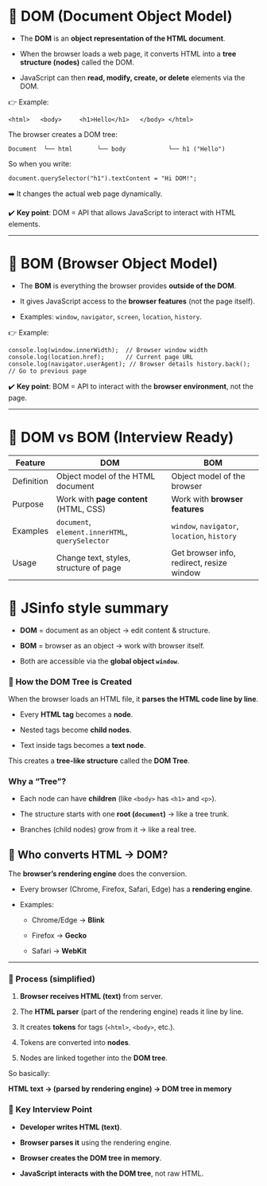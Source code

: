 
# 🔹 DOM (Document Object Model)

- The **DOM** is an **object representation of the HTML document**.
    
- When the browser loads a web page, it converts HTML into a **tree structure (nodes)** called the DOM.
    
- JavaScript can then **read, modify, create, or delete** elements via the DOM.
    

👉 Example:

`<html>   <body>     <h1>Hello</h1>   </body> </html>`

The browser creates a DOM tree:

`Document  └── html       └── body            └── h1 ("Hello")`

So when you write:

`document.querySelector("h1").textContent = "Hi DOM!";`

➡️ It changes the actual web page dynamically.

✔️ **Key point**: DOM = API that allows JavaScript to interact with HTML elements.

---

# 🔹 BOM (Browser Object Model)

- The **BOM** is everything the browser provides **outside of the DOM**.
    
- It gives JavaScript access to the **browser features** (not the page itself).
    
- Examples: `window`, `navigator`, `screen`, `location`, `history`.
    

👉 Example:

`console.log(window.innerWidth);  // Browser window width console.log(location.href);      // Current page URL console.log(navigator.userAgent); // Browser details history.back();                  // Go to previous page`

✔️ **Key point**: BOM = API to interact with the **browser environment**, not the page.

---

# 🔹 DOM vs BOM (Interview Ready)

| Feature    | DOM                                              | BOM                                          |
| ---------- | ------------------------------------------------ | -------------------------------------------- |
| Definition | Object model of the HTML document                | Object model of the browser                  |
| Purpose    | Work with **page content** (HTML, CSS)           | Work with **browser features**               |
| Examples   | `document`, `element.innerHTML`, `querySelector` | `window`, `navigator`, `location`, `history` |
| Usage      | Change text, styles, structure of page           | Get browser info, redirect, resize window    |


# 🔹 JSinfo style summary

- **DOM** = document as an object → edit content & structure.
    
- **BOM** = browser as an object → work with browser itself.
    
- Both are accessible via the **global object `window`**.



### 🔹 How the DOM Tree is Created

When the browser loads an HTML file, it **parses the HTML code line by line**.

- Every **HTML tag** becomes a **node**.
    
- Nested tags become **child nodes**.
    
- Text inside tags becomes a **text node**.
    

This creates a **tree-like structure** called the **DOM Tree**.


### Why a “Tree”?

- Each node can have **children** (like `<body>` has `<h1>` and `<p>`).
    
- The structure starts with one **root (`document`)** → like a tree trunk.
    
- Branches (child nodes) grow from it → like a real tree.


## 🔹 Who converts HTML → DOM?

The **browser’s rendering engine** does the conversion.

- Every browser (Chrome, Firefox, Safari, Edge) has a **rendering engine**.
    
- Examples:
    
    - Chrome/Edge → **Blink**
        
    - Firefox → **Gecko**
        
    - Safari → **WebKit**
        

---

### 🔹 Process (simplified)

1. **Browser receives HTML (text)** from server.
    
2. The **HTML parser** (part of the rendering engine) reads it line by line.
    
3. It creates **tokens** for tags (`<html>`, `<body>`, etc.).
    
4. Tokens are converted into **nodes**.
    
5. Nodes are linked together into the **DOM tree**.
    

So basically:

**HTML text → (parsed by rendering engine) → DOM tree in memory**


### 🔹 Key Interview Point

- **Developer writes HTML (text)**.
    
- **Browser parses it** using the rendering engine.
    
- **Browser creates the DOM tree in memory**.
    
- **JavaScript interacts with the DOM tree**, not raw HTML.

